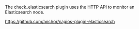 The check_elasticsearch plugin uses the HTTP API to monitor an Elasticsearch node.


https://github.com/anchor/nagios-plugin-elasticsearch

